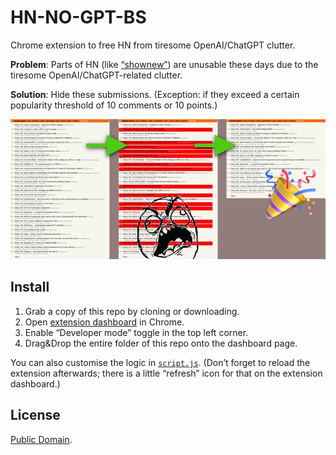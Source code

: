 # HN-NO-GPT-BS

Chrome extension to free HN from tiresome OpenAI/ChatGPT clutter.

**Problem**: Parts of HN (like [“shownew”](https://news.ycombinator.com/shownew)) are unusable these days due to the tiresome OpenAI/ChatGPT-related clutter.

**Solution**: Hide these submissions. (Exception: if they exceed a certain popularity threshold of 10 comments or 10 points.)

![Demo of how this extension removes all undesired submissions from the HN page](demo.jpg)

## Install

1. Grab a copy of this repo by cloning or downloading.
2. Open [extension dashboard](chrome://extensions) in Chrome.
3. Enable “Developer mode” toggle in the top left corner.
4. Drag&Drop the entire folder of this repo onto the dashboard page.

You can also customise the logic in [`script.js`](script.js). (Don’t forget to reload the extension afterwards; there is a little “refresh” icon for that on the extension dashboard.)

## License

[Public Domain](LICENSE.txt).
